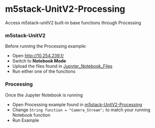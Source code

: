 # m5stack-UnitV2-Processing
Access m5stack-unitV2 built-in base functions through Processing

### m5stack-UnitV2
Before running the Processing example:
  - Open http://10.254.239.1/ 
  - Switch to __Notebook Mode__
  - Upload the files found in [Jupyter_Notebook_Files](https://github.com/fmjaku/m5stack-UnitV2-Processing/tree/main/Jupyter_Notebook_Files)
  - Run either one of the functions

### Processing
Once the Jupyter Notebook is running
  - Open Processing example found in [m5stack-UnitV2-Processing](https://github.com/fmjaku/m5stack-UnitV2-Processing/tree/main/m5stack_unitV2_Processing)
  - Change `String function = "Camera_Stream";` to match your running Notebook function
  - Run Example
